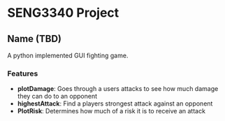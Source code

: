 # SENG3340 Project

## Name (TBD)

A python implemented GUI fighting game.

### Features
- **plotDamage**: Goes through a users attacks to see how much damage they can do to an opponent
- **highestAttack**: Find a players strongest attack against an opponent
- **PlotRisk**: Determines how much of a risk it is to receive an attack
